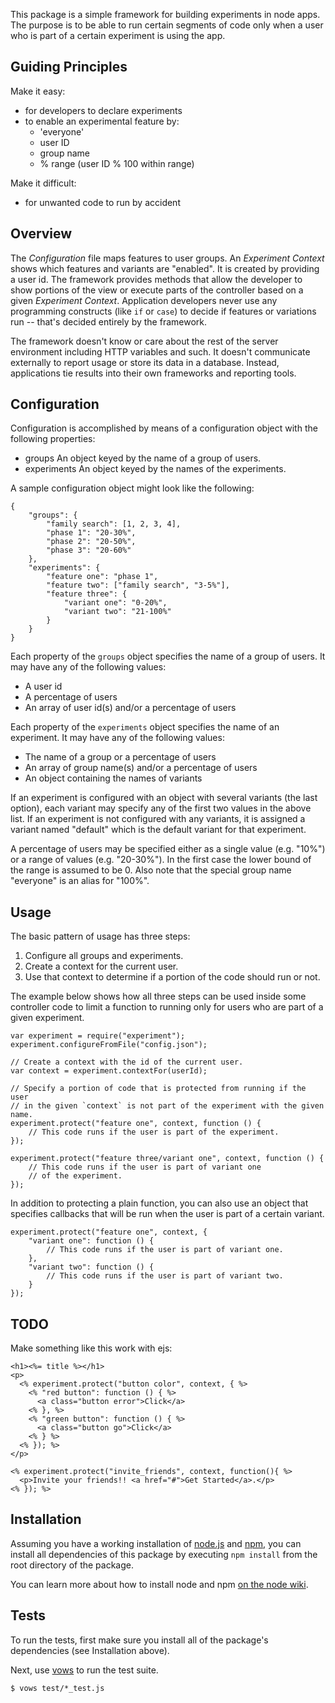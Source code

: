 This package is a simple framework for building experiments in node apps. The
purpose is to be able to run certain segments of code only when a user who is
part of a certain experiment is using the app.

## Guiding Principles

Make it easy:

  * for developers to declare experiments
  * to enable an experimental feature by:
    * 'everyone'
    * user ID
    * group name
    * % range (user ID % 100 within range)

Make it difficult:

  * for unwanted code to run by accident

## Overview

The _Configuration_ file maps features to user groups. An _Experiment Context_
shows which features and variants are "enabled". It is created by providing a
user id. The framework provides methods that allow the developer to show
portions of the view or execute parts of the controller based on a given
_Experiment Context_. Application developers never use any programming
constructs (like `if` or `case`) to decide if features or variations run --
that's decided entirely by the framework.

The framework doesn't know or care about the rest of the server environment
including HTTP variables and such. It doesn't communicate externally to report
usage or store its data in a database. Instead, applications tie results into
their own frameworks and reporting tools.

## Configuration

Configuration is accomplished by means of a configuration object with the
following properties:

  - groups          An object keyed by the name of a group of users.
  - experiments     An object keyed by the names of the experiments.

A sample configuration object might look like the following:

    {
        "groups": {
            "family search": [1, 2, 3, 4],
            "phase 1": "20-30%",
            "phase 2": "20-50%",
            "phase 3": "20-60%"
        },
        "experiments": {
            "feature one": "phase 1",
            "feature two": ["family search", "3-5%"],
            "feature three": {
                "variant one": "0-20%",
                "variant two": "21-100%"
            }
        }
    }

Each property of the `groups` object specifies the name of a group of users. It
may have any of the following values:

  * A user id
  * A percentage of users
  * An array of user id(s) and/or a percentage of users

Each property of the `experiments` object specifies the name of an experiment.
It may have any of the following values:

  * The name of a group or a percentage of users
  * An array of group name(s) and/or a percentage of users
  * An object containing the names of variants

If an experiment is configured with an object with several variants (the last
option), each variant may specify any of the first two values in the above list.
If an experiment is not configured with any variants, it is assigned a variant
named "default" which is the default variant for that experiment.

A percentage of users may be specified either as a single value (e.g. "10%") or
a range of values (e.g. "20-30%"). In the first case the lower bound of the
range is assumed to be 0. Also note that the special group name "everyone" is
an alias for "100%".

## Usage

The basic pattern of usage has three steps:

  1. Configure all groups and experiments.
  2. Create a context for the current user.
  3. Use that context to determine if a portion of the code should run or not.

The example below shows how all three steps can be used inside some controller
code to limit a function to running only for users who are part of a given
experiment.

    var experiment = require("experiment");
    experiment.configureFromFile("config.json");

    // Create a context with the id of the current user.
    var context = experiment.contextFor(userId);

    // Specify a portion of code that is protected from running if the user
    // in the given `context` is not part of the experiment with the given name.
    experiment.protect("feature one", context, function () {
        // This code runs if the user is part of the experiment.
    });

    experiment.protect("feature three/variant one", context, function () {
        // This code runs if the user is part of variant one
        // of the experiment.
    });

In addition to protecting a plain function, you can also use an object that
specifies callbacks that will be run when the user is part of a certain variant.

    experiment.protect("feature one", context, {
        "variant one": function () {
            // This code runs if the user is part of variant one.
        },
        "variant two": function () {
            // This code runs if the user is part of variant two.
        }
    });

## TODO

Make something like this work with ejs:

    <h1><%= title %></h1>
    <p>
      <% experiment.protect("button color", context, { %>
        <% "red button": function () { %>
          <a class="button error">Click</a>
        <% }, %>
        <% "green button": function () { %>
          <a class="button go">Click</a>
        <% } %>
      <% }); %>
    </p>

    <% experiment.protect("invite_friends", context, function(){ %>
      <p>Invite your friends!! <a href="#">Get Started</a>.</p>
    <% }); %>

## Installation

Assuming you have a working installation of [node.js](http://nodejs.org/) and
[npm](http://npmjs.org/), you can install all dependencies of this package by
executing `npm install` from the root directory of the package.

You can learn more about how to install node and npm [on the node wiki](https://github.com/joyent/node/wiki/Installation).

## Tests

To run the tests, first make sure you install all of the package's dependencies
(see Installation above).

Next, use [vows](http://vowsjs.org/) to run the test suite.

    $ vows test/*_test.js

